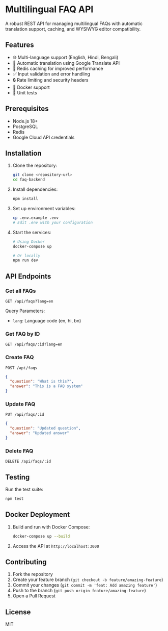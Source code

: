 # Multilingual FAQ API

A robust REST API for managing multilingual FAQs with automatic translation support, caching, and WYSIWYG editor compatibility.

## Features

- 🌐 Multi-language support (English, Hindi, Bengali)
- 🚀 Automatic translation using Google Translate API
- 💾 Redis caching for improved performance
- ✅ Input validation and error handling
- 🔒 Rate limiting and security headers
- 🐳 Docker support
- 🧪 Unit tests

## Prerequisites

- Node.js 18+
- PostgreSQL
- Redis
- Google Cloud API credentials

## Installation

1. Clone the repository:
   ```bash
   git clone <repository-url>
   cd faq-backend
   ```

2. Install dependencies:
   ```bash
   npm install
   ```

3. Set up environment variables:
   ```bash
   cp .env.example .env
   # Edit .env with your configuration
   ```

4. Start the services:
   ```bash
   # Using Docker
   docker-compose up

   # Or locally
   npm run dev
   ```

## API Endpoints

### Get all FAQs
```http
GET /api/faqs?lang=en
```

Query Parameters:
- `lang`: Language code (en, hi, bn)

### Get FAQ by ID
```http
GET /api/faqs/:id?lang=en
```

### Create FAQ
```http
POST /api/faqs
```
```json
{
  "question": "What is this?",
  "answer": "This is a FAQ system"
}
```

### Update FAQ
```http
PUT /api/faqs/:id
```
```json
{
  "question": "Updated question",
  "answer": "Updated answer"
}
```

### Delete FAQ
```http
DELETE /api/faqs/:id
```

## Testing

Run the test suite:
```bash
npm test
```

## Docker Deployment

1. Build and run with Docker Compose:
   ```bash
   docker-compose up --build
   ```

2. Access the API at `http://localhost:3000`

## Contributing

1. Fork the repository
2. Create your feature branch (`git checkout -b feature/amazing-feature`)
3. Commit your changes (`git commit -m 'feat: Add amazing feature'`)
4. Push to the branch (`git push origin feature/amazing-feature`)
5. Open a Pull Request

## License

MIT
